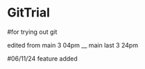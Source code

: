 # GitTrial
#for trying out git

edited from main 3 04pm
__ main last 3 24pm

#06/11/24
feature added

